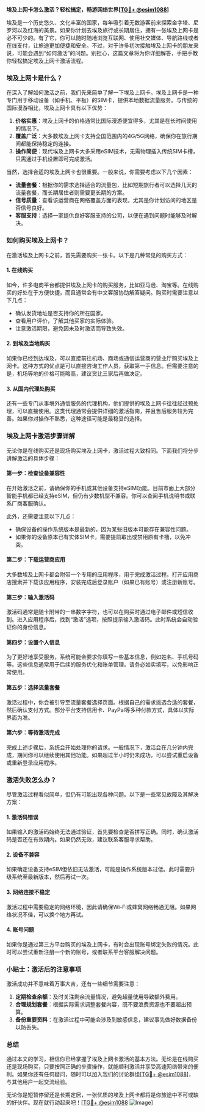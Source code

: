 **埃及上网卡怎么激活？轻松搞定，畅游网络世界[[TG💪+ @esim1088](https://t.me/s/esim1088)]**

埃及是一个历史悠久、文化丰富的国家，每年吸引着无数游客前来探索金字塔、尼罗河以及红海的美景。如果你计划去埃及旅行或长期居住，拥有一张埃及上网卡是必不可少的。有了它，你可以随时随地浏览互联网、使用社交媒体、导航路线或者在线支付，让旅途更加便捷和安全。不过，对于许多初次接触埃及上网卡的朋友来说，可能会遇到“如何激活”的问题。别担心，这篇文章将为你详细解答，手把手教你轻松搞定埃及上网卡激活流程。

### 埃及上网卡是什么？

在深入了解如何激活之前，我们先来简单了解一下埃及上网卡。埃及上网卡是一种专门用于移动设备（如手机、平板）的SIM卡，提供本地数据流量服务。与传统的国际漫游相比，埃及上网卡具有以下优势：

1. **价格实惠**：埃及上网卡的价格通常比国际漫游便宜得多，尤其是在长时间使用的情况下。
2. **覆盖广泛**：大多数埃及上网卡支持全国范围内的4G/5G网络，确保你在旅行期间都能保持稳定的连接。
3. **操作简便**：现代埃及上网卡大多采用eSIM技术，无需物理插入传统SIM卡槽，只需通过手机设置即可完成激活。

当然，选择合适的埃及上网卡也很重要。一般来说，你需要考虑以下几个因素：
- **流量套餐**：根据你的需求选择适合的流量包，比如短期旅行者可以选择几天的流量套餐，而长期居住者则需要更长期的方案。
- **信号质量**：查看该运营商在网络覆盖方面的表现，尤其是你计划访问的地区是否信号良好。
- **客服支持**：选择一家提供良好客服支持的公司，以便在遇到问题时能够及时解决。

### 如何购买埃及上网卡？

在激活埃及上网卡之前，首先需要购买一张卡。以下是几种常见的购买方式：

#### 1. 在线购买
如今，许多电商平台都提供埃及上网卡的购买服务，比如亚马逊、淘宝等。在线购买的好处在于方便快捷，而且通常会有中文客服协助解答疑问。购买时需要注意以下几点：
- 确认发货地址是否支持你的所在国家。
- 查看用户评价，了解其他买家的实际体验。
- 注意激活期限，避免因未及时激活而导致失效。

#### 2. 到埃及当地购买
如果你已经到达埃及，可以直接前往机场、商场或通信运营商的营业厅购买埃及上网卡。这种方式的优点是可以直接咨询工作人员，获取第一手信息。但需要注意的是，机场等地的价格可能略高，建议货比三家后再做决定。

#### 3. 从国内代理处购买
还有一些专门从事境外通信服务的代理机构，他们提供的埃及上网卡往往经过预处理，可以直接使用。这类代理通常会提供详细的激活指南，并且售后服务较为完善。如果你对操作不熟悉，这种途径可能是最稳妥的选择。

### 埃及上网卡激活步骤详解

无论你是在线购买还是现场购买埃及上网卡，激活过程大致相同。下面我们将分步讲解激活的具体步骤：

#### 第一步：检查设备兼容性
在开始激活之前，请确保你的手机或其他设备支持eSIM功能。目前市面上大部分智能手机都已经支持eSIM，但仍有少数机型不兼容。你可以查阅手机说明书或联系厂商客服确认。

此外，还需要注意以下几点：
- 确保设备的操作系统版本是最新的，因为某些旧版本可能存在兼容性问题。
- 如果你的设备原本已有实体SIM卡，需要提前取出或禁用原有卡槽，以免冲突。

#### 第二步：下载运营商应用
大多数埃及上网卡都会附带一个专用的应用程序，用于完成激活过程。打开应用商店搜索并下载该应用程序，安装完成后登录账户（如果已有账号）或注册新账号。

#### 第三步：输入激活码
激活码通常是随卡附带的一串数字字符，也可以在购买时通过电子邮件或短信收到。进入应用程序后，找到“激活”选项，按照提示输入激活码。此时系统会自动验证你的身份信息。

#### 第四步：设置个人信息
为了更好地享受服务，系统可能会要求你填写一些基本信息，例如姓名、手机号码等。这些信息通常用于后续的服务优化和账单管理。请务必如实填写，以免影响正常使用。

#### 第五步：选择流量套餐
激活过程中，你会被引导至流量套餐选择页面。根据自己的需求挑选合适的套餐，然后确认支付方式。部分平台支持信用卡、PayPal等多种付款方式，具体以实际界面为准。

#### 第六步：等待激活完成
完成上述步骤后，系统会开始处理你的请求。一般情况下，激活会在几分钟内完成，期间你可以继续使用其他功能。如果超过半小时仍未成功，可以尝试重启设备或重新登录应用程序。

### 激活失败怎么办？

尽管激活过程看似简单，但仍有可能出现各种问题。以下是一些常见故障及其解决方案：

#### 1. 激活码错误
如果输入的激活码始终无法通过验证，首先要检查是否拼写正确。同时，确认激活码是否还在有效期内。如果仍然无效，建议联系客服寻求帮助。

#### 2. 设备不兼容
如果确定设备支持eSIM但依旧无法激活，可能是操作系统版本过低。此时需要升级系统至最新版本，然后再试一次。

#### 3. 网络连接不稳定
激活过程中需要稳定的网络环境，因此请确保Wi-Fi或蜂窝网络畅通无阻。如果网络状况不佳，可以换个地方再试。

#### 4. 账号问题
如果你是通过第三方平台购买的埃及上网卡，有时会出现账号绑定失败的情况。此时可以尝试重新注册一个新的账号，或者联系平台客服解决问题。

### 小贴士：激活后的注意事项

激活成功并不意味着万事大吉，还有一些细节需要注意：

1. **定期检查余额**：及时关注剩余流量情况，避免超量使用导致额外费用。
2. **合理规划套餐**：根据实际需求调整套餐内容，既不要浪费资源也不要超出预算。
3. **备份重要资料**：在激活过程中可能会涉及到敏感信息，建议事先做好数据备份以防丢失。

### 总结

通过本文的学习，相信你已经掌握了埃及上网卡激活的基本方法。无论是在线购买还是现场购买，只要按照正确的步骤操作，就能顺利激活并享受高速网络带来的便利。如果你还有任何疑问，随时可以加入我们的讨论群组[[TG💪+ @esim1088](https://t.me/s/esim1088)]，与其他用户一起交流经验。

无论你是短暂停留还是长期定居，一张优质的埃及上网卡都将是你旅途中不可或缺的好伙伴。现在就行动起来吧！[[TG💪+ @esim1088](https://t.me/s/esim1088) ![Image](https://i.postimg.cc/4NQfJmqS/Snipaste-2025-05-13-00-14-12.png)]
